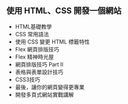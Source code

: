 ## 使用 HTML、CSS 開發一個網站
* HTML基礎教學
* CSS 常用語法
* 使用 CSS 變更 HTML 標籤特性
* Flex 網頁排版技巧
* Flex 精神時光屋
* 網頁排版技巧 Part II
* 表格與表單設計技巧
* CSS3技巧
* 最後，讓你的網頁變得更專業
* 開發多頁式網站實戰講解
